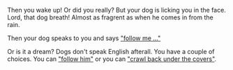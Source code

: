 Then you wake up! Or did you really? But your dog is licking you in the face. Lord, that dog breath!  Almost as fragrent as when he comes in from the rain.

Then your dog speaks to you and says ["follow me ..."](../play-with-dog/dog.md)

Or is it a dream?  Dogs don't speak English afterall.  You have a couple of choices.  You can ["follow him"](../play-with-dog.md) or you can ["crawl back under the covers"](crawl-under-covers/covers.md).
